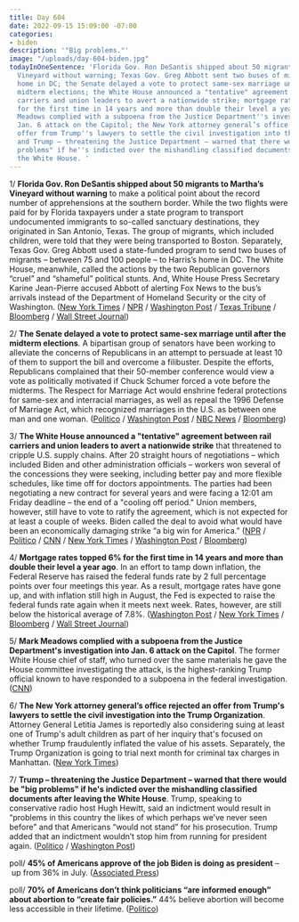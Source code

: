```yaml
---
title: Day 604
date: 2022-09-15 15:09:00 -07:00
categories:
- biden
description: '"Big problems."'
image: "/uploads/day-604-biden.jpg"
todayInOneSentence: 'Florida Gov. Ron DeSantis shipped about 50 migrants to Martha’s
  Vineyard without warning; Texas Gov. Greg Abbott sent two buses of migrants to Harris’s
  home in DC; the Senate delayed a vote to protect same-sex marriage until after the
  midterm elections; the White House announced a "tentative" agreement between rail
  carriers and union leaders to avert a nationwide strike; mortgage rates topped 6%
  for the first time in 14 years and more than double their level a year ago; Mark
  Meadows complied with a subpoena from the Justice Department''s investigation into
  Jan. 6 attack on the Capitol; the New York attorney general’s office rejected an
  offer from Trump''s lawyers to settle the civil investigation into the Trump Organization;
  and Trump – threatening the Justice Department – warned that there would be "big
  problems" if he''s indicted over the mishandling classified documents after leaving
  the White House. '
---
```


1/ **Florida Gov. Ron DeSantis shipped about 50 migrants to Martha’s Vineyard without warning** to make a political point about the record number of apprehensions at the southern border. While the two flights were paid for by Florida taxpayers under a state program to transport undocumented immigrants to so-called sanctuary destinations, they originated in San Antonio, Texas. The group of migrants, which included children, were told that they were being transported to Boston.  Separately, Texas Gov. Greg Abbott used a state-funded program to send two buses of migrants – between 75 and 100 people – to Harris’s home in DC. The White House, meanwhile, called the actions by the two Republican governors “cruel” and “shameful” political stunts. And, White House Press Secretary Karine Jean-Pierre accused Abbott of alerting Fox News to the bus’s arrivals instead of the Department of Homeland Security or the city of Washington. ([New York Times](https://www.nytimes.com/2022/09/14/us/desantis-florida-migrants-marthas-vineyard.html?smid=nytcore-ios-share&referringSource=articleShare) / [NPR](https://www.npr.org/2022/09/15/1123109768/migrants-sent-to-marthas-vineyard) / [Washington Post](https://www.washingtonpost.com/nation/2022/09/15/marthas-vineyard-desantis-migrants-venezuela/) / [Texas Tribune](https://www.texastribune.org/2022/09/15/greg-abbott-texas-kamala-harris-migrant-bus/) / [Bloomberg](https://www.bloomberg.com/news/articles/2022-09-15/florida-s-desantis-sends-planes-of-migrants-to-martha-s-vineyard?sref=MIBMEEoj) / [Wall Street Journal](https://www.wsj.com/articles/florida-sends-50-migrants-on-planes-to-marthas-vineyard-11663253106?mod=djemalertNEWS))

2/ **The Senate delayed a vote to protect same-sex marriage until after the midterm elections**. A bipartisan group of senators have been working to alleviate the concerns of Republicans in an attempt to persuade at least 10 of them to support the bill and overcome a filibuster. Despite the efforts, Republicans complained that their 50-member conference would view a vote as politically motivated if Chuck Schumer forced a vote before the midterms. The Respect for Marriage Act would enshrine federal protections for same-sex and interracial marriages, as well as repeal the 1996 Defense of Marriage Act, which recognized marriages in the U.S. as between one man and one woman. ([Politico](https://www.politico.com/news/2022/09/15/bipartisan-senate-same-sex-marriage-deal-00056946) / [Washington Post](https://www.washingtonpost.com/politics/2022/09/15/senate-delays-same-sex-marriage-vote/) / [NBC News](https://www.nbcnews.com/politics/congress/senate-punts-sex-marriage-vote-midterm-election-rcna47948) / [Bloomberg](https://www.bloomberg.com/news/articles/2022-09-15/same-sex-marriage-bill-in-senate-gets-pushed-to-after-election?sref=MIBMEEoj))

3/ **The White House announced a "tentative" agreement between rail carriers and union leaders to avert a nationwide strike** that threatened to cripple U.S. supply chains. After 20 straight hours of negotiations – which included Biden and other administration officials – workers won several of the concessions they were seeking, including better pay and more flexible schedules, like time off for doctors appointments. The parties had been negotiating a new contract for several years and were facing a 12:01 am Friday deadline – the end of a "cooling off period." Union members, however, still have to vote to ratify the agreement, which is not expected for at least a couple of weeks. Biden called the deal to avoid what would have been an economically damaging strike “a big win for America.” ([NPR](https://www.npr.org/2022/09/15/1123114110/biden-says-a-tentative-railway-labor-deal-has-been-reached-averting-a-strike) / [Politico](https://www.politico.com/news/2022/09/15/rail-unions-biden-negotiations-00056878) / [CNN](https://www.cnn.com/2022/09/15/business/railroad-strike-averted-tentative-deal/index.html) / [New York Times](https://www.nytimes.com/2022/09/15/business/rail-strike.html) / [Washington Post](https://www.washingtonpost.com/business/2022/09/15/rail-strike-deal-agreement-biden/) / [Bloomberg](https://www.bloomberg.com/news/articles/2022-09-15/us-railroads-unions-agree-on-a-tentative-pact-government-says?srnd=premium&sref=MIBMEEoj))

4/ **Mortgage rates topped 6% for the first time in 14 years and more than double their level a year ago**. In an effort to tamp down inflation, the Federal Reserve has raised the federal funds rate by 2 full percentage points over four meetings this year. As a result, mortgage rates have gone up, and with inflation still high in August, the Fed is expected to raise the federal funds rate again when it meets next week. Rates, however, are still below the historical average of 7.8%. ([Washington Post](https://www.washingtonpost.com/business/2022/09/15/mortgage-rates-6-percent/) / [New York Times](https://www.nytimes.com/2022/09/15/business/mortgage-rates.html) / [Bloomberg](https://www.bloomberg.com/news/articles/2022-09-15/mortgage-rates-in-us-climb-above-6-for-first-time-since-2008?srnd=premium&sref=MIBMEEoj) / [Wall Street Journal](https://www.wsj.com/articles/mortgage-rates-hit-6-02-highest-since-the-financial-crisis-11663250402?mod=hp_lead_pos1))

5/ **Mark Meadows complied with a subpoena from the Justice Department's investigation into Jan. 6 attack on the Capitol**. The former White House chief of staff, who turned over the same materials he gave the House committee investigating the attack, is the highest-ranking Trump official known to have responded to a subpoena in the federal investigation. ([CNN](https://www.cnn.com/2022/09/14/politics/mark-meadows-subpoena-justice-department-january-6/index.html))

6/ **The New York attorney general’s office rejected an offer from Trump's lawyers to settle the civil investigation into the Trump Organization**. Attorney General Letitia James is reportedly also considering suing at least one of Trump's adult children as part of her inquiry that's focused on whether Trump fraudulently inflated the value of his assets. Separately, the Trump Organization is going to trial next month for criminal tax charges in Manhattan. ([New York Times](https://www.nytimes.com/2022/09/15/nyregion/letitia-james-trump-settlement.html))

7/ **Trump – threatening the Justice Department – warned that there would be "big problems" if he's indicted over the mishandling classified documents after leaving the White House**. Trump, speaking to conservative radio host Hugh Hewitt, said an indictment would result in “problems in this country the likes of which perhaps we’ve never seen before" and that Americans “would not stand” for his prosecution. Trump added that an indictment wouldn’t stop him from running for president again. ([Politico](https://www.politico.com/news/2022/09/15/trump-warns-of-problems-like-weve-never-seen-if-hes-indicted-00056911) / [Washington Post](https://www.washingtonpost.com/politics/2022/09/15/trump-justice-department-investigation-fbi-search/))

poll/ **45% of Americans approve of the job Biden is doing as president** – up from 36% in July. ([Associated Press](https://apnews.com/article/biden-approval-rating-poll-bf41fe8b0016bf8aaf144e7310c6539f))

poll/ **70% of Americans don’t think politicians “are informed enough” about abortion to “create fair policies.”** 44% believe abortion will become less accessible in their lifetime. ([Politico](https://www.politico.com/news/2022/09/15/poll-politicians-abortion-policy-00056776))